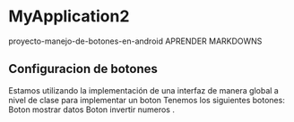 # MyApplication2
proyecto-manejo-de-botones-en-android
APRENDER MARKDOWNS
## Configuracion de botones
Estamos utilizando la implementación de una interfaz de manera global a nivel de clase
para implementar un boton
Tenemos los siguientes botones:
Boton mostrar datos
Boton invertir numeros
.
